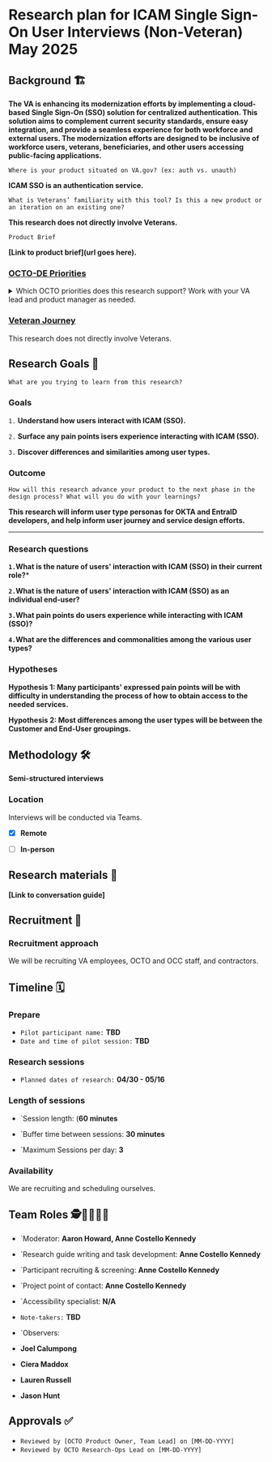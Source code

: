 # Research plan for ICAM Single Sign-On User Interviews (Non-Veteran) May 2025
## Background 🏗️

**The VA is enhancing its modernization efforts by implementing a cloud-based Single Sign-On (SSO) solution for centralized authentication. This solution aims to complement current security standards, ensure easy integration, and provide a seamless experience for both workforce and external users. The modernization efforts are designed to be inclusive of workforce users, veterans, beneficiaries, and other users accessing public-facing applications.**
  
`Where is your product situated on VA.gov? (ex: auth vs. unauth)`

**ICAM SSO is an authentication service.**
  
`What is Veterans’ familiarity with this tool? Is this a new product or an iteration on an existing one?`

**This research does not directly involve Veterans.**

`Product Brief`

**[Link to product brief](url goes here).**

</details>

### [OCTO-DE Priorities](https://github.com/department-of-veterans-affairs/va.gov-team/blob/master/strategy/OCTO-DE%20Priorities%202025.md) 

<details><summary>Which OCTO priorities does this research support? Work with your VA lead and product manager as needed. </summary>


`Objective 1:  VA’s digital experiences are the easiest and most efficient way to access VA health care and benefits.`  

> - **Key Result 1:** Improve satisfaction with our web and mobile products by 5 points.
> - **Key Result 3:** 100% of transactions received via our digital experiences are either processed correctly or we have notified the user of an error.

`Objective 2: OCTO’s platforms are the fastest, most efficient, and most secure way to deliver products at VA.`

> - **Key Result 1:** 100% of authentications to our systems and tools (both Veteran-facing and internal) occur using a secure credential.
> - **Key Result 2:** We have reduced the total error rates in our platforms by 50% compared to Q4 2024, towards a goal less than 1% per endpoint.
> - **Key Result 4:** Each of our platforms* and tools increase the number of non-OCTO built capabilities or non-OCTO users by 50%. (*excluding mobile)

`Objective 3: OCTO teammates are empowered with the knowledge and resources they need to make sustained impact.`

> - **Key Result 1:** Team members reporting more than a reasonable amount of stress is 5 points lower for each quarter in 2025 than it was in the corresponding quarter in 2024.
> - **Key Result 3:** 75% or more team members are confident they have the knowledge needed to make effective decisions.

`Objective 4: OCTO positively influences VA's ability to deliver software products and services faster, safer, and with higher quality.`

> - **Key Result 3:** Five or more non-OCTO teams have used SPRUCE to deliver high quality software.

</details>



### [Veteran Journey](https://github.com/department-of-veterans-affairs/va.gov-team/blob/master/platform/design/va-product-journey-maps/Veteran%20Journey%20Map.pdf)
	
This research does not directly involve Veterans.

## Research Goals 🥅	
`What are you trying to learn from this research?` 

### Goals

`1.` **Understand how users interact with ICAM (SSO).**

`2.` **Surface any pain points isers experience interacting with ICAM (SSO).**

`3.` **Discover differences and similarities among user types.** 
  
### Outcome
`How will this research advance your product to the next phase in the design process? What will you do with your learnings?`


**This research will inform user type personas for OKTA and EntraID developers, and help inform user journey and service design efforts.** 

---

### Research questions

**`1.`What is the nature of users' interaction with ICAM (SSO) in their current role?***

**`2.`What is the nature of users' interaction with ICAM (SSO) as an individual end-user?**

**`3.`What pain points do users experience while interacting with ICAM (SSO)?**

**`4.`What are the differences and commonalities among the various user types?**


### Hypotheses


**Hypothesis 1: Many participants' expressed pain points will be with difficulty in understanding the process of how to obtain access to the needed services.** 

**Hypothesis 2: Most differences among the user types will be between the Customer and End-User groupings.** 

  
## Methodology  🛠️
**Semi-structured interviews**

### Location
Interviews will be conducted via Teams.

- [X] **Remote**
- [ ] **In-person**
      

## Research materials 📔


**[Link to conversation guide]** 
	

## Recruitment 🎯	


### Recruitment approach
We will be recruiting VA employees, OCTO and OCC staff, and contractors.

## Timeline 🗓️

### Prepare
- `Pilot participant name:` **TBD**
- `Date and time of pilot session:` **TBD** 

### Research sessions
- `Planned dates of research:` **04/30 - 05/16**

### Length of sessions
- `Session length: (**60 minutes**
  
- `Buffer time between sessions:  **30 minutes**
  
- `Maximum Sessions per day: **3**

### Availability
We are recruiting and scheduling ourselves.
  
## Team Roles  🕵️👩‍💻👩‍🔬

- `Moderator: **Aaron Howard, Anne Costello Kennedy**	
- `Research guide writing and task development: **Anne Costello Kennedy**		
- `Participant recruiting & screening:	**Anne Costello Kennedy**	
- `Project point of contact: **Anne Costello Kennedy**		
- `Accessibility specialist: **N/A**	
- `Note-takers:` **TBD**	
- `Observers:
  
- **Joel Calumpong**
- **Ciera Maddox**
- **Lauren Russell**
- **Jason Hunt**

## Approvals ✅
- `Reviewed by [OCTO Product Owner, Team Lead] on [MM-DD-YYYY]`
- `Reviewed by OCTO Research-Ops Lead on [MM-DD-YYYY]`
